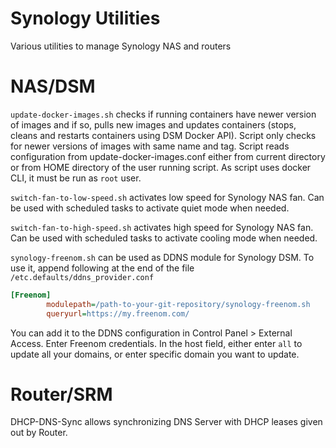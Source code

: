 # Synology Utilities
Various utilities to manage Synology NAS and routers

# NAS/DSM

`update-docker-images.sh` checks if running containers have newer version of images and if so, pulls new images and updates containers (stops, cleans and restarts containers using DSM Docker API). Script only checks for newer versions of images with same name and tag. Script reads configuration from update-docker-images.conf either from current directory or from HOME directory of the user running script. As script uses docker CLI, it must be run as `root` user.

`switch-fan-to-low-speed.sh` activates low speed for Synology NAS fan. Can be used with scheduled tasks to activate quiet mode when needed.

`switch-fan-to-high-speed.sh` activates high speed for Synology NAS fan. Can be used with scheduled tasks to activate cooling mode when needed.

`synology-freenom.sh` can be used as DDNS module for Synology DSM. To use it, append following at the end of the file 
`/etc.defaults/ddns_provider.conf`

```ini
[Freenom]
        modulepath=/path-to-your-git-repository/synology-freenom.sh
        queryurl=https://my.freenom.com/
```

You can add it to the DDNS configuration in Control Panel > External Access. Enter Freenom credentials. In the host field, either enter `all` to update all your domains, or enter specific domain you want to update.

# Router/SRM

DHCP-DNS-Sync allows synchronizing DNS Server with DHCP leases given out by Router.
